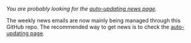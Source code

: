 *You are probably looking for the [auto-updating news page](https://mmk21hub.github.io/News/Latest.md).*

The weekly news emails are now mainly being managed through this GitHub repo. The recommended way to get news is to check the [auto-updating page](https://mmk21hub.github.io/News/Latest.md).
